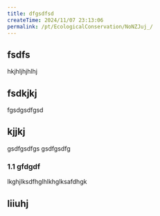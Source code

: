 ```yaml
---
title: dfgsdfsd
createTime: 2024/11/07 23:13:06
permalink: /pt/EcologicalConservation/NoNZJuj_/
---
```



## fsdfs
hkjhljhjhlhj
## fsdkjkj

fgsdgsdfgsd

## kjjkj

gsdfgsdfgs
gsdfgsdfg

### 1.1 gfdgdf


lkghjlksdfhglhlkhglksafdhgk

## liiuhj

